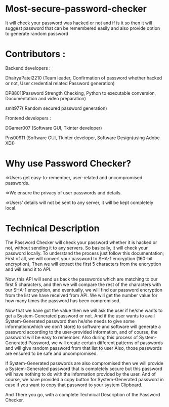 # Most-secure-password-checker
It will check your password was hacked or not and if is it so then it will suggest password that can be remembered easily and also provide option to generate random password

# Contributors :

Backend developers :

DhairyaPatel2210 (Team leader, Confirmation of password whether hacked or not,  User credential related Password generation)

DP8801(Password Strength Checking, Python to executable conversion, Documentation and video preparation)

smit977( Random secured password generation)

Frontend developers :

DGamer007 (Software GUI, Tkinter developer)

Pns00911 (Software GUI, Tkinter developer, Software Design(using Adobe XD))


# Why use Password Checker?


=>Users get easy-to-remember, user-related and uncompromised passwords.

=>We ensure the privacy of user passwords and details.

=>Users’ details will not be sent to any server, it will be kept completely local.


# Technical Description 

The Password Checker will check your password whether it is hacked or not, without sending it to any servers. So basically, it will check your password locally. To understand the process just follow this documentation;
First of all, we will convert your password to SHA-1 encryption (160-bit encryption), Then we will extract the first 5 characters from the encryption and will send it to API. 

Now, this API will send us back the passwords which are matching to our first 5 characters, and then we will compare the rest of the characters with our SHA-1 encryption, and eventually, we will find our password encryption from the list we have received from API. We will get the number value for how many times the password has been compromised.

Now that we have got the value then we will ask the user if he/she wants to get a System-Generated password or not. And if the user wants to avail System-Generated password then he/she needs to give some information(which we don’t store) to software and software will generate a  password according to the user-provided information, and of course, the password will be easy to remember. 
Also during this process of System-Generated Password, we will create certain different patterns of passwords and will give random password from that list to user
Also, those passwords are ensured to be safe and uncompromised.

If System-Generated passwords are also compromised then we will provide a System-Generated password that is completely secure but this password will have nothing to do with the information provided by the user. And of course, we have provided a copy button for System-Generated password in case if you want to copy that password to your system Clipboard.

And There you go, with a complete Technical Description of the Password Checker.
